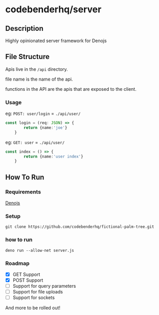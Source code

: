 # codebenderhq/server

## Description

Highly opinionated server framework for Denojs

## File Structure

Apis live in the `/api` directory.

file name is the name of the api.

functions in the API are the apis that are exposed to the client.

### Usage
eg: `POST: user/login` =
`./api/user/`
```ts
const login = (req: JSON) => {
        return {name:'joe'}
    }
```

eg: `GET: user` =
`./api/user/`
```ts
const index = () => {
        return {name:'user index'}
    }
```


## How To Run 
### Requirements
 [Denojs](https://deno.land/)

### Setup
```
git clone https://github.com/codebenderhq/fictional-palm-tree.git
```
### how to run
```
deno run --allow-net server.js
```


### Roadmap

- [x] GET Support
- [x] POST Support
- [ ] Support for query parameters
- [ ] Support for file uploads
- [ ] Support for sockets

And more to be rolled out!